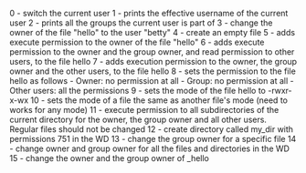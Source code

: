 0 - switch the current user
1 - prints the effective username of the current user
2 - prints all the groups the current user is part of
3 - change the owner of the file "hello" to the user "betty"
4 - create an empty file
5 - adds execute permission to the owner of the file "hello"
6 - adds execute permission to the owner and the group owner, and read permission to other users, to the file hello
7 - adds execution permission to the owner, the group owner and the other users, to the file hello
8 - sets the permission to the file hello as follows - Owner: no permission at all - Group: no permission at all - Other users: all the permissions
9 - sets the mode of the file hello to -rwxr-x-wx
10 - sets the mode of a file the same as another file's mode (need to works for any mode)
11 - execute permission to all subdirectories of the current directory for the owner, the group owner and all other users. Regular files should not be changed
12 - create directory called my_dir with permissions 751 in the WD
13 - change the group owner for a specific file
14 - change owner and group owner for all the files and directories in the WD
15 - change the owner and the group owner of _hello